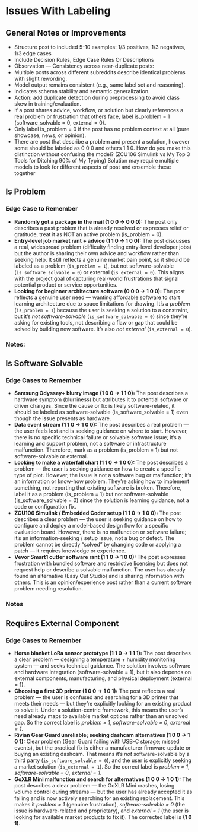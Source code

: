 # Issues With Labeling
## General Notes or Improvements
- Structure post to included 5-10 examples: 1/3 positives, 1/3 negatives, 1/3 edge cases
- Include Decision Rules, Edge Case Rules Or Descriptions
- Observation — Consistency across near-duplicate posts:
- Multiple posts across different subreddits describe identical problems with slight rewording.
- Model output remains consistent (e.g., same label set and reasoning).
- Indicates schema stability and semantic generalization.
- Action: add duplicate detection during preprocessing to avoid class skew in training/evaluation.
- If a post shares advice, workflow, or solution but clearly references a real problem or frustration that others face, label is_problem = 1 (software_solvable = 0, external = 0).
- Only label is_problem = 0 if the post has no problem context at all (pure showcase, news, or opinion).
- There are post that describe a problem and present a solution, however some should be labeled as 0 0 0 and others 1 1 0. How do you make this distinction without confusing the model? (ZCU106 Simulink vs My Top 3 Tools for Ditching 90% of My Typing) Solution may require multiple models to look for different aspects of post and ensemble these together

## Is Problem
### Edge Case to Remember
- **Randomly got a package in the mail (1 0 0 → 0 0 0):** The post only describes a past problem that is already resolved or expresses relief or gratitude, treat it as NOT an active problem (is_problem = 0).
- **Entry-level job market rant + advice (1 1 0 → 1 0 0):** The post discusses a real, widespread problem (difficulty finding entry-level developer jobs) but the author is sharing their own advice and workflow rather than seeking help. It still reflects a genuine market pain point, so it should be labeled as a problem (`is_problem = 1`), but not software-solvable (`is_software_solvable = 0`) or external (`is_external = 0`). This aligns with the project goal of capturing real-world frustrations that signal potential product or service opportunities.
- **Looking for beginner architecture software (0 0 0 → 1 0 0):** The post reflects a genuine user need — wanting affordable software to start learning architecture due to space limitations for drawing. It’s a *problem* (`is_problem = 1`) because the user is seeking a solution to a constraint, but it’s *not software-solvable* (`is_software_solvable = 0`) since they’re asking for existing tools, not describing a flaw or gap that could be solved by building new software. It’s also *not external* (`is_external = 0`).

### Notes:

## Is Software Solvable
### Edge Cases to Remember
- **Samsung Odyssey+ blurry image (1 0 0 → 1 1 0):** The post describes a hardware symptom (blurriness) but attributes it to potential software or driver changes. Since the cause or fix is likely software-related, it should be labeled as software-solvable (is_software_solvable = 1) even though the issue presents as hardware.
- **Data event stream (1 1 0 → 1 0 0):** The post describes a real problem — the user feels lost and is seeking guidance on where to start. However, there is no specific technical failure or solvable software issue; it’s a learning and support problem, not a software or infrastructure malfunction. Therefore, mark as a problem (is_problem = 1) but not software-solvable or external.
- **Looking to make a waterfall chart (1 1 0 → 1 0 0):** The post describes a problem — the user is seeking guidance on how to create a specific type of plot. However, the issue is not a software bug or malfunction; it’s an information or know-how problem. They’re asking how to implement something, not reporting that existing software is broken. Therefore, label it as a problem (is_problem = 1) but not software-solvable (is_software_solvable = 0) since the solution is learning guidance, not a code or configuration fix.
- **ZCU106 Simulink / Embedded Coder setup (1 1 0 → 1 0 0):** The post describes a clear problem — the user is seeking guidance on how to configure and deploy a model-based design flow for a specific evaluation board. However, there is no malfunction or software failure; it’s an information-seeking / setup issue, not a bug or defect. The problem cannot be directly “solved” by changing code or applying a patch — it requires knowledge or experience.
- **Vevor Smart1 cutter software rant (1 1 0 → 1 0 0):** The post expresses frustration with bundled software and restrictive licensing but does not request help or describe a solvable malfunction. The user has already found an alternative (Easy Cut Studio) and is sharing information with others. This is an opinion/experience post rather than a current software problem needing resolution.

### Notes

## Requires External Component
### Edge Cases to Remember
- **Horse blanket LoRa sensor prototype (1 1 0 → 1 1 1):** The post describes a clear problem — designing a temperature + humidity monitoring system — and seeks technical guidance. The solution involves software and hardware integration (software-solvable = 1), but it also depends on external components, manufacturing, and physical deployment (external = 1).
- **Choosing a first 3D printer (1 0 0 → 1 0 1):** The post reflects a real problem — the user is confused and searching for a 3D printer that meets their needs — but they’re explicitly looking for an existing product to solve it. Under a solution-centric framework, this means the user’s need already maps to available market options rather than an unsolved gap. So the correct label is *problem = 1*, *software-solvable = 0*, *external = 1*.
- **Rivian Gear Guard unreliable; seeking dashcam alternatives (1 0 0 → 1 0 1):** Clear problem (Gear Guard failing with USB-C storage; missed events), but the practical fix is either a manufacturer firmware update or buying an existing dashcam. That means it’s *not* software-solvable by a third party (`is_software_solvable = 0`), and the user is explicitly seeking a market solution (`is_external = 1`). So the correct label is *problem = 1*, *software-solvable = 0*, *external = 1*.
- **GoXLR Mini malfunction and search for alternatives (1 0 0 → 1 0 1):** The post describes a clear problem — the GoXLR Mini crashes, losing volume control during streams — but the user has already accepted it as failing and is now actively searching for an existing replacement. This makes it *problem = 1* (genuine frustration), *software-solvable = 0* (the issue is hardware-related and proprietary), and *external = 1* (the user is looking for available market products to fix it). The corrected label is **(1 0 1)**.



